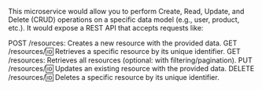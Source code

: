This microservice would allow you to perform Create, Read, Update, and Delete (CRUD) operations on a specific data model (e.g., user, product, etc.). It would expose a REST API that accepts requests like:

POST /resources: Creates a new resource with the provided data.
GET /resources/:id: Retrieves a specific resource by its unique identifier.
GET /resources: Retrieves all resources (optional: with filtering/pagination).
PUT /resources/:id: Updates an existing resource with the provided data.
DELETE /resources/:id: Deletes a specific resource by its unique identifier.
